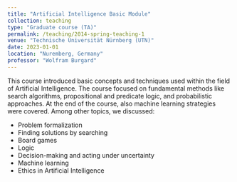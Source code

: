 ```yaml
---
title: "Artificial Intelligence Basic Module"
collection: teaching
type: "Graduate course (TA)"
permalink: /teaching/2014-spring-teaching-1
venue: "Technische Universität Nürnberg (UTN)"
date: 2023-01-01
location: "Nuremberg, Germany"
professor: "Wolfram Burgard"
---
```


This course introduced basic concepts and techniques used within the field 
of Artificial Intelligence. The course focused on fundamental methods like search 
algorithms, propositional and predicate logic, and probabilistic approaches. 
At the end of the course, also machine learning strategies were covered. 
Among other topics, we discussed:
* Problem formalization
* Finding solutions by searching
* Board games
* Logic
* Decision-making and acting under uncertainty
* Machine learning
* Ethics in Artificial Intelligence